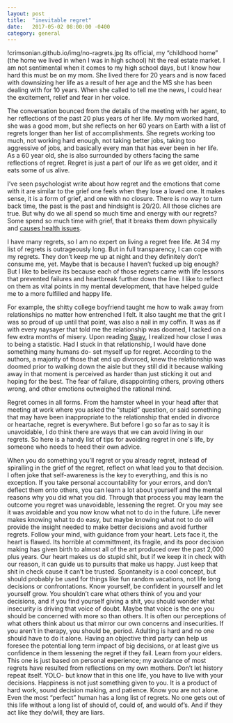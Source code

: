 ```yaml
---
layout: post
title:  "inevitable regret"
date:   2017-05-02 08:00:00 -0400
category: general
---
```

!crimsonian.github.io/img/no-ragrets.jpg
Its official, my “childhood home” (the home we lived in when I was in high school) hit the real estate market. I am not sentimental when it comes to my high school days, but I know how hard this must be on my mom. She lived there for 20 years and is now faced with downsizing her life as a result of her age and the MS she has been dealing with for 10 years. When she called to tell me the news, I could hear the excitement, relief and fear in her voice. 

The conversation bounced from the details of the meeting with her agent, to her reflections of the past 20 plus years of her life. My mom worked hard, she was a good mom, but she reflects on her 60 years on Earth with a list of regrets longer than her list of accomplishments. She regrets working too much, not working hard enough, not taking better jobs, taking too aggressive of jobs, and basically every man that has ever been in her life. As a 60 year old, she is also surrounded by others facing the same reflections of regret. Regret is just a part of our life as we get older, and it eats some of us alive.

I’ve seen psychologist write about how regret and the emotions that come with it are similar to the grief one feels when they lose a loved one. It makes sense, it is a form of grief, and one with no closure. There is no way to turn back time, the past is the past and hindsight is 20/20. All those cliches are true. But why do we all spend so much time and energy with our regrets? Some spend so much time with grief, that it breaks them down physically and [causes health issues](http://www.aarp.org/health/healthy-living/info-03-2012/how-to-overcome-regrets-protect-health.html).

I have many regrets, so I am no expert on living a regret free life. At 34 my list of regrets is outrageously long. But in full transparency, I can cope with my regrets. They don’t keep me up at night and they definitely don’t consume me, yet. Maybe that is because I haven’t fucked up big enough? But I like to believe its because each of those regrets came with life lessons that prevented failures and heartbreak further down the line. I like to reflect on them as vital points in my mental development, that have helped guide me to a more fulfilled and happy life.

For example, the shitty college boyfriend taught me how to walk away from relationships no matter how entrenched I felt. It also taught me that the grit I was so proud of up until that point, was also a nail in my coffin. It was as if with every naysayer that told me the relationship was doomed, I tacked on a few extra months of misery. Upon reading [Sway](https://www.amazon.com/Sway-Irresistible-Pull-Irrational-Behavior/dp/0385530609), I realized how close I was to being a statistic. Had I stuck in that relationship, I would have done something many humans do- set myself up for regret. According to the authors, a majority of those that end up divorced, knew the relationship was doomed prior to walking down the aisle but they still did it because walking away in that moment is perceived as harder than just sticking it out and hoping for the best. The fear of failure, disappointing others, proving others wrong, and other emotions outweighed the rational mind.

Regret comes in all forms. From the hamster wheel in your head after that meeting at work where you asked the “stupid” question, or said something that may have been inappropriate to the relationship that ended in divorce or heartache, regret is everywhere. But before I go so far as to say it is unavoidable, I do think there are ways that we can avoid living in our regrets. So here is a handy list of tips for avoiding regret in one's life, by someone who needs to heed their own advice.

When you do something you’ll regret or you already regret, instead of spiralling in the grief of the regret, reflect on what lead you to that decision. I often joke that self-awareness is the key to everything, and this is no exception. If you take personal accountability for your errors, and don’t deflect them onto others, you can learn a lot about yourself and the mental reasons why you did what you did. Through that process you may learn the outcome you regret was unavoidable, lessening the regret. Or you may see it was avoidable and you now know what not to do in the future. Life never makes knowing what to do easy, but maybe knowing what not to do will provide the insight needed to make better decisions and avoid further regrets.
Follow your mind, with guidance from your heart. Lets face it, the heart is flawed. Its horrible at committment, its fragile, and its poor decision making has given birth to almost all of the art produced over the past 2,000 plus years. Our heart makes us do stupid shit, but if we keep it in check with our reason, it can guide us to pursuits that make us happy. Just keep that shit in check cause it can’t be trusted. 
Spontaneity is a cool concept, but should probably be used for things like fun random vacations, not life long decisions or confrontations.
Know yourself, be confident in yourself and let yourself grow. You shouldn’t care what others think of you and your decisions, and if you find yourself giving a shit, you should wonder what insecurity is driving that voice of doubt. Maybe that voice is the one you should be concerned with more so than others. It is often our perceptions of what others think about us that mirror our own concerns and insecurities.
If you aren’t in therapy, you should be, period. Adulting is hard and no one should have to do it alone. Having an objective third party can help us foresee the potential long term impact of big decisions, or at least give us confidence in them lessening the regret if they fail.
Learn from your elders. This one is just based on personal experience; my avoidance of most regrets have resulted from reflections on my own mothers. Don’t let history repeat itself.
YOLO- but know that in this one life, you have to live with your decisions. Happiness is not just something given to you. It is a product of hard work, sound decision making, and patience.
Know you are not alone. Even the most “perfect” human has a long list of regrets. No one gets out of this life without a long list of should of, could of, and would of’s. And if they act like they do/will, they are liars.

